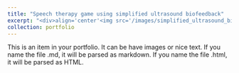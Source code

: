 ```yaml
---
title: "Speech therapy game using simplified ultrasound biofeedback"
excerpt: "<div>align='center'<img src='/images/simplified_ultrasound_biofeedback.gif'></div>"
collection: portfolio
---
```


This is an item in your portfolio. It can be have images or nice text. If you name the file .md, it will be parsed as markdown. If you name the file .html, it will be parsed as HTML. 
